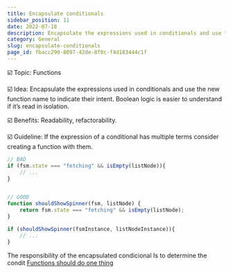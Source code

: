 ```yaml
---
title: Encapsulate conditionals
sidebar_position: 11
date: 2022-07-18
description: Encapsulate the expressions used in conditionals and use the new function name to indicate their intent. Boolean logic is easier to understand if it’s read in isolation.
category: General
slug: encapsulate-conditionals
page_id: fbacc290-8097-42de-8f0c-f4d183444c1f
---
```




☑️ Topic: Functions


☑️ Idea: Encapsulate the expressions used in conditionals and use the new function name to indicate their intent. Boolean logic is easier to understand if it’s read in isolation.


☑️ Benefits: Readability, refactorability.


☑️ Guideline: If the expression of a conditional has multiple terms consider creating a function with them.


```javascript
// BAD
if (fsm.state === "fetching" && isEmpty(listNode)){
	// ...
}


// GOOD
function shouldShowSpinner(fsm, listNode) {
	return fsm.state === "fetching" && isEmpty(listNode);
}

if (shouldShowSpinner(fsmInstance, listNodeInstance)){
	// ...
}
```


The responsibility of the encapsulated condicional Is to determine the condit [Functions should do one thing](/docs/code-tips/functions-should-do-one-thing)

